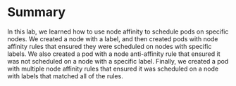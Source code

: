 # Summary

In this lab, we learned how to use node affinity to schedule pods on specific nodes. We created a node with a label, and then created pods with node affinity rules that ensured they were scheduled on nodes with specific labels. We also created a pod with a node anti-affinity rule that ensured it was not scheduled on a node with a specific label. Finally, we created a pod with multiple node affinity rules that ensured it was scheduled on a node with labels that matched all of the rules.
